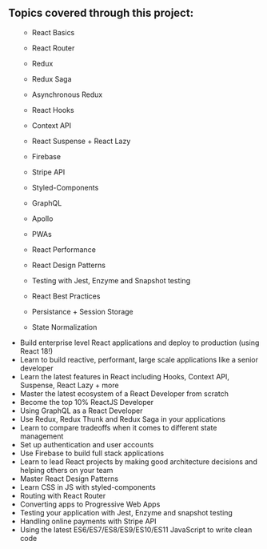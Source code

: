 
<h2>Topics covered through this project:</h2>
<ul>
  
- React Basics

- React Router

- Redux

- Redux Saga

- Asynchronous Redux

- React Hooks

- Context API

- React Suspense + React Lazy

- Firebase

- Stripe API

- Styled-Components

- GraphQL

- Apollo

- PWAs

- React Performance

- React Design Patterns

- Testing with Jest, Enzyme and Snapshot testing

- React Best Practices

- Persistance + Session Storage

- State Normalization
  </ul>

<ul>
<li>Build enterprise level React applications and deploy to production (using React 18!)</li>
<li>Learn to build reactive, performant, large scale applications like a senior developer</li>
<li>Learn the latest features in React including Hooks, Context API, Suspense, React Lazy + more</li>
<li>Master the latest ecosystem of a React Developer from scratch</li>
<li>Become the top 10% ReactJS Developer</li>
<li>Using GraphQL as a React Developer</li>
<li>Use Redux, Redux Thunk and Redux Saga in your applications</li>
<li>Learn to compare tradeoffs when it comes to different state management</li>
<li>Set up authentication and user accounts</li>
<li>Use Firebase to build full stack applications</li>
<li>Learn to lead React projects by making good architecture decisions and helping others on your team</li>
<li>Master React Design Patterns</li>
<li>Learn CSS in JS with styled-components</li>
<li>Routing with React Router</li>
<li>Converting apps to Progressive Web Apps</li>
<li>Testing your application with Jest, Enzyme and snapshot testing</li>
<li>Handling online payments with Stripe API</li>
<li>Using the latest ES6/ES7/ES8/ES9/ES10/ES11 JavaScript to write clean code</li>
</ul>
